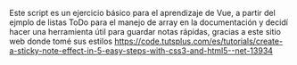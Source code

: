 Este script es un ejercicio básico para el aprendizaje de Vue, a partir del ejmplo de listas ToDo para el manejo de array en la documentación y decidí hacer una herramienta útil para guardar notas rápidas, gracias a este sitio web donde tomé sus estilos https://code.tutsplus.com/es/tutorials/create-a-sticky-note-effect-in-5-easy-steps-with-css3-and-html5--net-13934
